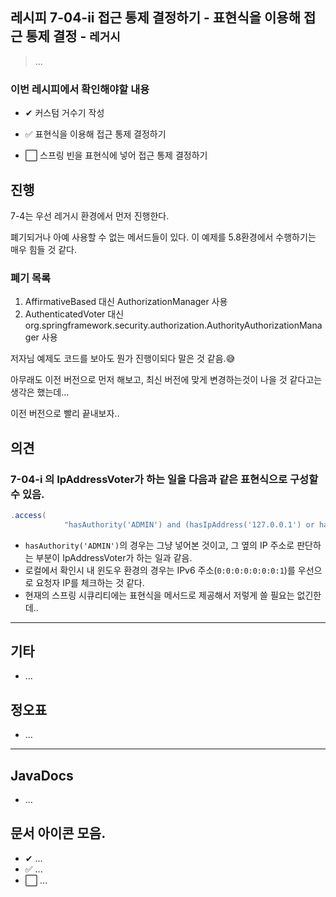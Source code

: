 ## 레시피 7-04-ii 접근 통제 결정하기  - 표현식을 이용해 접근 통제 결정 - `레거시`

> ...
>

### 이번 레시피에서 확인해야할  내용

* ✔ 커스텀 거수기 작성

* ✅ 표현식을 이용해 접근 통제 결정하기
  
* ⬜ 스프링 빈을 표현식에 넣어 접근 통제 결정하기
  
  

## 진행

7-4는 우선 레거시 환경에서 먼저 진행한다.

폐기되거나 아예 사용할 수 없는 메서드들이 있다. 이 예제를 5.8환경에서 수행하기는 매우 힘들 것 같다.



### 폐기 목록

1. AffirmativeBased 대신 AuthorizationManager 사용
2. AuthenticatedVoter 대신 org.springframework.security.authorization.AuthorityAuthorizationManager  사용

저자님 예제도 코드를 보아도 뭔가 진행이되다 말은 것 같음.😅

아무래도 이전 버전으로 먼저 해보고, 최신 버전에 맞게 변경하는것이 나을 것 같다고는 생각은 했는데...

이전 버전으로 빨리 끝내보자..






## 의견

### 7-04-i 의 IpAddressVoter가 하는 일을 다음과 같은 표현식으로 구성할 수 있음.

```java
.access(
            "hasAuthority('ADMIN') and (hasIpAddress('127.0.0.1') or hasIpAddress('0:0:0:0:0:0:0:1'))")
```

* `hasAuthority('ADMIN')`의 경우는 그냥 넣어본 것이고, 그 옆의 IP 주소로 판단하는 부분이 IpAddressVoter가 하는 일과 같음.
* 로컬에서 확인시 내 윈도우 환경의 경우는 IPv6 주소(`0:0:0:0:0:0:0:1`)를 우선으로 요청자 IP를 체크하는 것 같다. 
* 현재의 스프링 시큐리티에는 표현식을 메서드로 제공해서 저렇게 쓸 필요는 없긴한데.. 







---

## 기타

* ...





## 정오표

* ...

  





---

## JavaDocs

* ...


## 문서 아이콘 모음.
* ✔ ...
* ✅ ...
* ⬜ ...